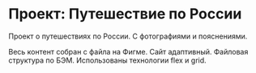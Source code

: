 # Проект: Путешествие по России

Проект о путешествиях по России.
С фотографиями и пояснениями.

Весь контент собран с файла на Фигме.
Сайт адаптивный. Файловая структура по БЭМ.
Использованы технологии flex и grid.
